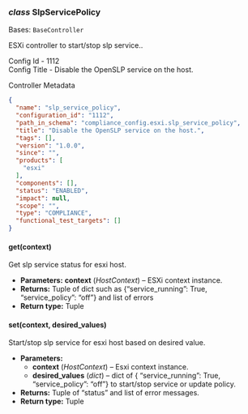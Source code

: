 ### *class* SlpServicePolicy

Bases: `BaseController`

ESXi controller to start/stop slp service..

Config Id - 1112
<br/>
Config Title - Disable the OpenSLP service on the host.
<br/>

Controller Metadata
```json
{
  "name": "slp_service_policy",
  "configuration_id": "1112",
  "path_in_schema": "compliance_config.esxi.slp_service_policy",
  "title": "Disable the OpenSLP service on the host.",
  "tags": [],
  "version": "1.0.0",
  "since": "",
  "products": [
    "esxi"
  ],
  "components": [],
  "status": "ENABLED",
  "impact": null,
  "scope": "",
  "type": "COMPLIANCE",
  "functional_test_targets": []
}
```

#### get(context)

Get slp service status for esxi host.

* **Parameters:**
  **context** (*HostContext*) – ESXi context instance.
* **Returns:**
  Tuple of dict such as {“service_running”: True, “service_policy”: “off”} and list of errors
* **Return type:**
  Tuple

#### set(context, desired_values)

Start/stop slp service for esxi host based on desired value.

* **Parameters:**
  * **context** (*HostContext*) – Esxi context instance.
  * **desired_values** (*dict*) – dict of { “service_running”: True, “service_policy”: “off”} to start/stop service or update policy.
* **Returns:**
  Tuple of “status” and list of error messages.
* **Return type:**
  Tuple
